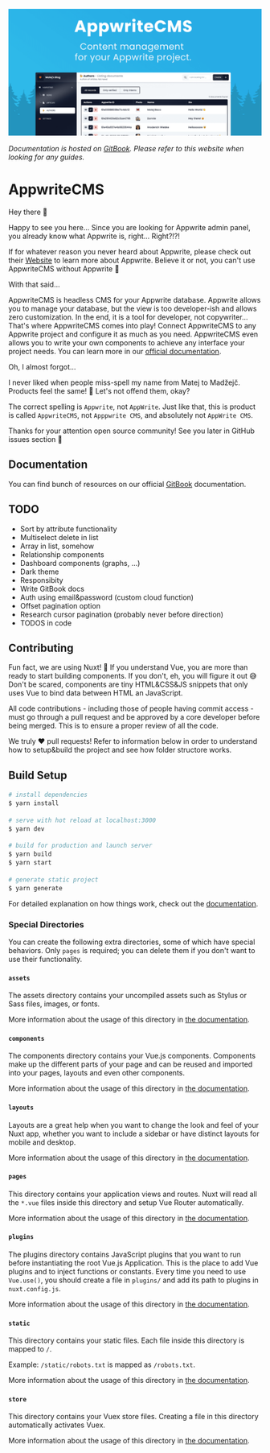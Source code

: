 ![Cover image](/static/cover.png)

_Documentation is hosted on [GitBook](https://meldiron-appwrite.gitbook.io/appwrite-cms/). Please refer to this website when looking for any guides._

# AppwriteCMS

Hey there 👋

Happy to see you here... Since you are looking for Appwrite admin panel, you already know what Appwrite is, right... Right?!?!

If for whatever reason you never heard about Appwrite, please check out their [Website](https://appwrite.io/) to learn more about Appwrite. Believe it or not, you can't use AppwriteCMS without Appwrite 😬

With that said...

AppwriteCMS is headless CMS for your Appwrite database. Appwrite allows you to manage your database, but the view is too developer-ish and allows zero customization. In the end, it is a tool for developer, not copywriter... That's where AppwriteCMS comes into play! Connect AppwriteCMS to any Appwrite project and configure it as much as you need. AppwriteCMS even allows you to write your own components to achieve any interface your project needs. You can learn more in our [official documentation](https://meldiron-appwrite.gitbook.io/appwrite-cms/).

Oh, I almost forgot...

I never liked when people miss-spell my name from Matej to Madžejč. Products feel the same! 🤖 Let's not offend them, okay?

The correct spelling is `Appwrite`, not `AppWrite`. Just like that, this is product is called `AppwriteCMS`, not `Apppwrite CMS`, and absolutely not `AppWrite CMS`.

Thanks for your attention open source community! See you later in GitHub issues section 👋

## Documentation

You can find bunch of resources on our official [GitBook](https://meldiron-appwrite.gitbook.io/appwrite-cms/) documentation.

## TODO

- Sort by attribute functionality
- Multiselect delete in list
- Array in list, somehow
- Relationship components
- Dashboard components (graphs, ...)
- Dark theme
- Responsibity
- Write GitBook docs
- Auth using email&password (custom cloud function)
- Offset pagination option
- Research cursor pagination (probably never before direction)
- TODOS in code

## Contributing

Fun fact, we are using Nuxt! 🥳 If you understand Vue, you are more than ready to start building components. If you don't, eh, you will figure it out 😅 Don't be scared, components are tiny HTML&CSS&JS snippets that only uses Vue to bind data between HTML an JavaScript.

All code contributions - including those of people having commit access - must go through a pull request and be approved by a core developer before being merged. This is to ensure a proper review of all the code.

We truly ❤️ pull requests! Refer to information below in order to understand how to setup&build the project and see how folder structore works.

## Build Setup

```bash
# install dependencies
$ yarn install

# serve with hot reload at localhost:3000
$ yarn dev

# build for production and launch server
$ yarn build
$ yarn start

# generate static project
$ yarn generate
```

For detailed explanation on how things work, check out the [documentation](https://nuxtjs.org).

### Special Directories

You can create the following extra directories, some of which have special behaviors. Only `pages` is required; you can delete them if you don't want to use their functionality.

#### `assets`

The assets directory contains your uncompiled assets such as Stylus or Sass files, images, or fonts.

More information about the usage of this directory in [the documentation](https://nuxtjs.org/docs/2.x/directory-structure/assets).

#### `components`

The components directory contains your Vue.js components. Components make up the different parts of your page and can be reused and imported into your pages, layouts and even other components.

More information about the usage of this directory in [the documentation](https://nuxtjs.org/docs/2.x/directory-structure/components).

#### `layouts`

Layouts are a great help when you want to change the look and feel of your Nuxt app, whether you want to include a sidebar or have distinct layouts for mobile and desktop.

More information about the usage of this directory in [the documentation](https://nuxtjs.org/docs/2.x/directory-structure/layouts).

#### `pages`

This directory contains your application views and routes. Nuxt will read all the `*.vue` files inside this directory and setup Vue Router automatically.

More information about the usage of this directory in [the documentation](https://nuxtjs.org/docs/2.x/get-started/routing).

#### `plugins`

The plugins directory contains JavaScript plugins that you want to run before instantiating the root Vue.js Application. This is the place to add Vue plugins and to inject functions or constants. Every time you need to use `Vue.use()`, you should create a file in `plugins/` and add its path to plugins in `nuxt.config.js`.

More information about the usage of this directory in [the documentation](https://nuxtjs.org/docs/2.x/directory-structure/plugins).

#### `static`

This directory contains your static files. Each file inside this directory is mapped to `/`.

Example: `/static/robots.txt` is mapped as `/robots.txt`.

More information about the usage of this directory in [the documentation](https://nuxtjs.org/docs/2.x/directory-structure/static).

#### `store`

This directory contains your Vuex store files. Creating a file in this directory automatically activates Vuex.

More information about the usage of this directory in [the documentation](https://nuxtjs.org/docs/2.x/directory-structure/store).
